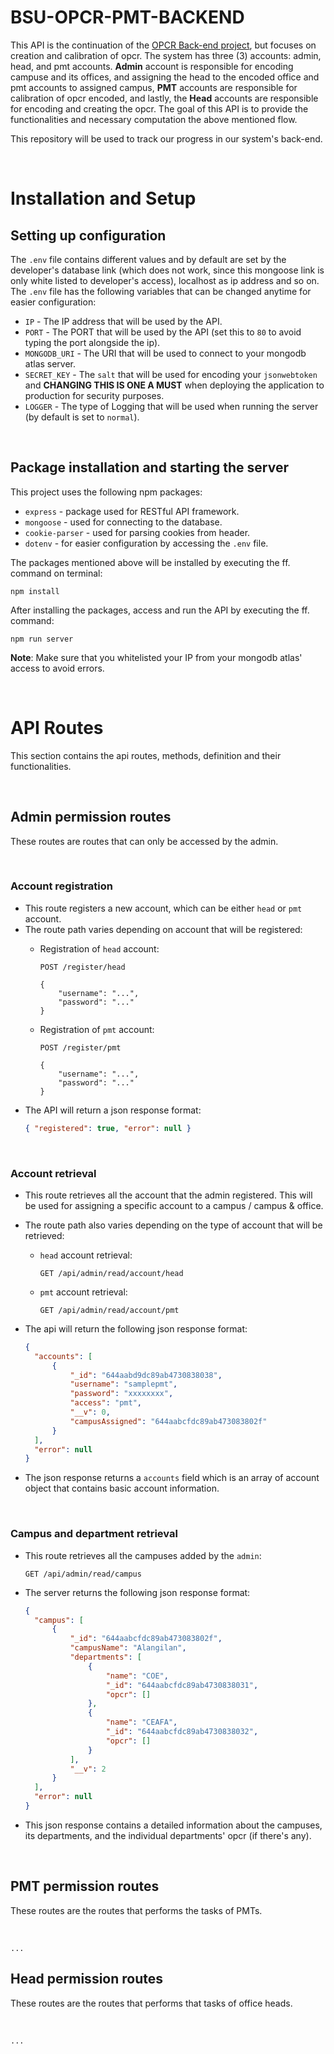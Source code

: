 # BSU-OPCR-PMT-BACKEND
This API is the continuation of the [OPCR Back-end project](https://github.com/hubymeme22/BSU-OPCR-System-Backend), but focuses on creation and calibration of opcr. The system has three (3) accounts: admin, head, and pmt accounts. **Admin** account is responsible for encoding campuse and its offices, and assigning the head to the encoded office and pmt accounts to assigned campus, **PMT** accounts are responsible for calibration of opcr encoded, and lastly, the **Head** accounts are responsible for encoding and creating the opcr. The goal of this API is to provide the functionalities and necessary computation the above mentioned flow.

This repository will be used to track our progress in our system's back-end.

<br>

# Installation and Setup
## Setting up configuration
The `.env` file contains different values and by default are set by the developer's database link (which does not work, since this mongoose link is only white listed to developer's access), localhost as ip address and so on. The `.env` file has the following variables that can be changed anytime for easier configuration:
- `IP` - The IP address that will be used by the API.
- `PORT` - The PORT that will be used by the API (set this to `80` to avoid typing the port alongside the ip).
- `MONGODB_URI` - The URI that will be used to connect to your mongodb atlas server.
- `SECRET_KEY` - The `salt` that will be used for encoding your `jsonwebtoken` and  **CHANGING THIS IS ONE A MUST** when deploying the application to production for security purposes.
- `LOGGER` - The type of Logging that will be used when running the server (by default is set to `normal`).
<br>

## Package installation and starting the server
This project uses the following npm packages:
- `express` - package used for RESTful API framework.
- `mongoose` - used for connecting to the database.
- `cookie-parser` - used for parsing cookies from header.
- `dotenv` - for easier configuration by accessing the `.env` file.

The packages mentioned above will be installed by executing the ff. command on terminal:

```
npm install
```

After installing the packages, access and run the API by executing the ff. command:
```
npm run server
```

**Note**: Make sure that you whitelisted your IP from your mongodb atlas' access to avoid errors.

<br>

# API Routes
This section contains the api routes, methods, definition and their functionalities.

<br>

## Admin permission routes
These routes are routes that can only be accessed by the admin.

<br>

### **Account registration**
- This route registers a new account, which can be either `head` or `pmt` account.
- The route path varies depending on account that will be registered:
  - Registration of `head` account:

    ```
    POST /register/head

    {
        "username": "...",
        "password": "..."
    }
    ```

  - Registration of `pmt` account:
    ```
    POST /register/pmt

    {
        "username": "...",
        "password": "..."
    }
    ```
- The API will return a json response format:
  ```json
  { "registered": true, "error": null }
  ```

<br>

### **Account retrieval**
- This route retrieves all the account that the admin registered. This will be used for assigning a specific account to a campus / campus & office.
- The route path also varies depending on the type of account that will be retrieved:
  - `head` account retrieval:
    ```
    GET /api/admin/read/account/head
    ```
  - `pmt` account retrieval:
    ```
    GET /api/admin/read/account/pmt
    ```

- The api will return the following json response format:
  ```json
  {
    "accounts": [
        {
            "_id": "644aabd9dc89ab4730838038",
            "username": "samplepmt",
            "password": "xxxxxxxx",
            "access": "pmt",
            "__v": 0,
            "campusAssigned": "644aabcfdc89ab473083802f"
        }
    ],
    "error": null
  }
  ```
- The json response returns a `accounts` field which is an array of account object that contains basic account information.

<br>

### **Campus and department retrieval**
- This route retrieves all the campuses added by the `admin`:
  ```
  GET /api/admin/read/campus
  ```
- The server returns the following json response format:
  ```json
  {
    "campus": [
        {
            "_id": "644aabcfdc89ab473083802f",
            "campusName": "Alangilan",
            "departments": [
                {
                    "name": "COE",
                    "_id": "644aabcfdc89ab4730838031",
                    "opcr": []
                },
                {
                    "name": "CEAFA",
                    "_id": "644aabcfdc89ab4730838032",
                    "opcr": []
                }
            ],
            "__v": 2
        }
    ],
    "error": null
  }
  ```
- This json response contains a detailed information about the campuses, its departments, and the individual departments' opcr (if there's any).

<br>

## PMT permission routes
These routes are the routes that performs the tasks of PMTs.

<br>

`...`

## Head permission routes
These routes are the routes that performs that tasks of office heads.

<br>

`...`